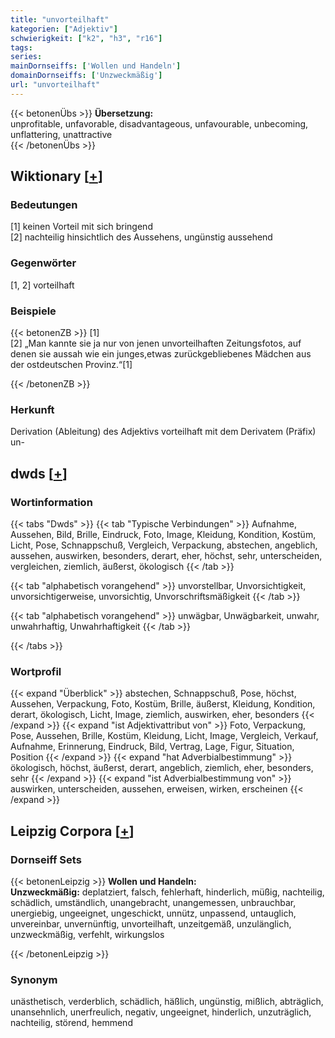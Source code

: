 ```yaml
---
title: "unvorteilhaft"
kategorien: ["Adjektiv"]
schwierigkeit: ["k2", "h3", "r16"]
tags:
series:
mainDornseiffs: ['Wollen und Handeln']
domainDornseiffs: ['Unzweckmäßig']
url: "unvorteilhaft"
---
```


{{< betonenÜbs >}}
**Übersetzung:**  
unprofitable, unfavorable, disadvantageous, unfavourable, unbecoming, unflattering, unattractive  
{{< /betonenÜbs >}}

## Wiktionary [[+](https://de.wiktionary.org/wiki/unvorteilhaft)]

### Bedeutungen
[1] keinen Vorteil mit sich bringend  
[2] nachteilig hinsichtlich des Aussehens, ungünstig aussehend  

### Gegenwörter
[1, 2] vorteilhaft  

### Beispiele
{{< betonenZB >}}
[1]  
[2] „Man kannte sie ja nur von jenen unvorteilhaften Zeitungsfotos, auf denen sie aussah wie ein junges,etwas zurückgebliebenes Mädchen aus der ostdeutschen Provinz.“[1]  

{{< /betonenZB >}}
### Herkunft
Derivation (Ableitung) des Adjektivs vorteilhaft mit dem Derivatem (Präfix) un-  



## dwds [[+](https://www.dwds.de/wb/unvorteilhaft)]

### Wortinformation
{{< tabs "Dwds" >}}
{{< tab "Typische Verbindungen" >}}
Aufnahme, Aussehen, Bild, Brille, Eindruck, Foto, Image, Kleidung, Kondition, Kostüm, Licht, Pose, Schnappschuß, Vergleich, Verpackung, abstechen, angeblich, aussehen, auswirken, besonders, derart, eher, höchst, sehr, unterscheiden, vergleichen, ziemlich, äußerst, ökologisch
{{< /tab >}}

{{< tab "alphabetisch vorangehend" >}}
unvorstellbar, Unvorsichtigkeit, unvorsichtigerweise, unvorsichtig, Unvorschriftsmäßigkeit
{{< /tab >}}

{{< tab "alphabetisch vorangehend" >}}
unwägbar, Unwägbarkeit, unwahr, unwahrhaftig, Unwahrhaftigkeit
{{< /tab >}}

{{< /tabs >}}

### Wortprofil
{{< expand "Überblick" >}} abstechen, Schnappschuß, Pose, höchst, Aussehen, Verpackung, Foto, Kostüm, Brille, äußerst, Kleidung, Kondition, derart, ökologisch, Licht, Image, ziemlich, auswirken, eher, besonders {{< /expand >}}
{{< expand "ist Adjektivattribut von" >}} Foto, Verpackung, Pose, Aussehen, Brille, Kostüm, Kleidung, Licht, Image, Vergleich, Verkauf, Aufnahme, Erinnerung, Eindruck, Bild, Vertrag, Lage, Figur, Situation, Position {{< /expand >}}
{{< expand "hat Adverbialbestimmung" >}} ökologisch, höchst, äußerst, derart, angeblich, ziemlich, eher, besonders, sehr {{< /expand >}}
{{< expand "ist Adverbialbestimmung von" >}} auswirken, unterscheiden, aussehen, erweisen, wirken, erscheinen {{< /expand >}}

## Leipzig Corpora [[+](https://corpora.uni-leipzig.de/en/res?word=unvorteilhaft&corpusId=deu_newscrawl-public_2018)]

### Dornseiff Sets
{{< betonenLeipzig >}}
**Wollen und Handeln:**  
**Unzweckmäßig:** deplatziert, falsch, fehlerhaft, hinderlich, müßig, nachteilig, schädlich, umständlich, unangebracht, unangemessen, unbrauchbar, unergiebig, ungeeignet, ungeschickt, unnütz, unpassend, untauglich, unvereinbar, unvernünftig, unvorteilhaft, unzeitgemäß, unzulänglich, unzweckmäßig, verfehlt, wirkungslos  

{{< /betonenLeipzig >}}

### Synonym
unästhetisch, verderblich, schädlich, häßlich, ungünstig, mißlich, abträglich, unansehnlich, unerfreulich, negativ, ungeeignet, hinderlich, unzuträglich, nachteilig, störend, hemmend

